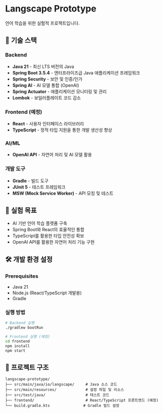 # Langscape Prototype

언어 학습을 위한 실험적 프로젝트입니다.

## 🚀 기술 스택

### Backend
- **Java 21** - 최신 LTS 버전의 Java
- **Spring Boot 3.5.4** - 엔터프라이즈급 Java 애플리케이션 프레임워크
- **Spring Security** - 보안 및 인증/인가
- **Spring AI** - AI 모델 통합 (OpenAI)
- **Spring Actuator** - 애플리케이션 모니터링 및 관리
- **Lombok** - 보일러플레이트 코드 감소

### Frontend (예정)
- **React** - 사용자 인터페이스 라이브러리
- **TypeScript** - 정적 타입 지원을 통한 개발 생산성 향상

### AI/ML
- **OpenAI API** - 자연어 처리 및 AI 모델 활용

### 개발 도구
- **Gradle** - 빌드 도구
- **JUnit 5** - 테스트 프레임워크
- **MSW (Mock Service Worker)** - API 모킹 및 테스트

## 🎯 실험 목표

- AI 기반 언어 학습 플랫폼 구축
- Spring Boot와 React의 효율적인 통합
- TypeScript를 활용한 타입 안전성 확보
- OpenAI API를 활용한 자연어 처리 기능 구현

## 🛠️ 개발 환경 설정

### Prerequisites
- Java 21
- Node.js (React/TypeScript 개발용)
- Gradle

### 실행 방법
```bash
# Backend 실행
./gradlew bootRun

# Frontend 실행 (예정)
cd frontend
npm install
npm start
```

## 📝 프로젝트 구조
```
langscape-prototype/
├── src/main/java/io/langscape/     # Java 소스 코드
├── src/main/resources/             # 설정 파일 및 리소스
├── src/test/java/                  # 테스트 코드
├── frontend/                       # React/TypeScript 프론트엔드 (예정)
└── build.gradle.kts               # Gradle 빌드 설정
```
